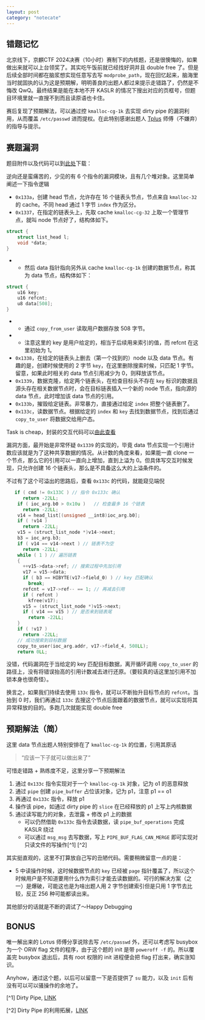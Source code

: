 ```yaml
---
layout: post
category: "notecate"
---
```


## 错题记忆

北京线下，京麒CTF 2024决赛（10小时）赛制下的内核题，还是很懊悔的，如果做出来就可以上台领奖了。其实吃午饭前就已经找好洞并且 double free 了。但是后续全部时间都在脑浆想实现任意写去写 `modprobe_path`，现在回忆起来，脑海里当时就固执的认为这是预期解，明明善良的出题人都过来提示走错路了，仍然是不悔改 QwQ。最终结果是能在本地不开 KASLR 的情况下搜出对应的页框号，但题目环境里就一直搜不到而且读原语也卡住。

赛后复现了预期解法，可以通过控 `kmalloc-cg-1k` 去实现 dirty pipe 的漏洞利用，从而覆盖 `/etc/passwd` 进而提权。在此特别感谢出题人 [Tplus](https://www.tpluszz.top/about-tplus/) 师傅（不嫌弃）的指导与提示。

## 赛题漏洞

题目附件以及代码可以到[此处](https://github.com/f0rm2l1n/ctf-artifact/jingqi24final-badlist)下载：

逆向还是蛮痛苦的，少见的有 6 个指令的漏洞模块，且有几个堆对象。这里简单阐述一下指令逻辑

- `0x133a`，创建 head 节点，允许存在 16 个链表头节点，节点来自 `kmalloc-32` 的 cache。不同 head 通过 1 字节 `index` 作为区分。
- `0x1337`，在指定的链表头上，先取 cache `kmalloc-cg-32` 上取一个管理节点，就叫 node 节点好了，结构体如下。

```c
struct {
    struct list_head l;
    void *data;
}
```

- - 然后 data 指针指向另外从 cache `kmalloc-cg-1k` 创建的数据节点，称其为 data 节点，结构体如下：

```c
struct {
    u16 key;
    u16 refcnt;
    u8 data[508];
}
```
- - 通过 `copy_from_user` 读取用户数据存放 508 字节。
- - 注意这里的 key 是用户给定的，相当于后续用来索引的值，而 refcnt 在这里初始为 1。
- `0x1338`，在给定的链表头上删去（第一个找到的）node 以及 data 节点。有趣的是，创建时候使用的 2 字节 `key`，在这里删除搜索时候，只匹配 1 字节。留意，如果此时相关的 data 节点引用减少为 0，则释放该节点。
- `0x1339`，数据克隆，给定两个链表头，在检查目标头不存在 `key` 标识的数据且源头存在相关数据节点时，会在目标链表插入一个新的 node 节点，指向源的 data 节点，此时增加该 data 节点的引用。
- `0x133b`，摧毁给定链表。非常暴力，直接通过给定 `index` 把整个链表删了。
- `0x133c`，读数据节点。根据给定的 `index` 和 `key` 去找到数据节点，找到后通过 `copy_to_user` 将数据交给用户态。

Task is cheap，封装的交互代码可以[由此查看](https://github.com/f0rm2l1n/ctf-artifact/blob/main/jingqi24final-badlist/badlist.h)

漏洞方面，最开始是非常怀疑 `0x1339` 的实现的，毕竟 data 节点实现一个引用计数应该就是为了这种共享数据的情况。从计数的角度来看，如果能一直 clone 一个节点，那么它的引用可以一直向上增加，直到上溢为 0。但具体写交互时候发现，只允许创建 16 个链表头，那么是不具备这么大的上溢条件的。

不过有了这个可溢出的思路后，查看 `0x133c` 的代码，就能窥见端倪

```c
   if ( cmd != 0x133C ) // 指令 0x133c 确认
      return -22LL;
    if ( ioc_arg.b0 > 0x10u )   // 检查最多 16 个链表
      return -22LL;
    v14 = head_list[(unsigned __int8)ioc_arg.b0];
    if ( !v14 )
      return -22LL;
    v15 = (struct_list_node *)v14->next;
    b3 = ioc_arg.b3;
    if ( v14 == v14->next ) // 链表不为空
      return -22LL;
    while ( 1 ) // 遍历链表
    {
      ++v15->data->ref; // 搜索过程中先加引用
      v17 = v15->data;
      if ( b3 == HIBYTE(v17->field_0) ) // key 匹配确认
        break;
      refcnt = v17->ref-- == 1; // 再减去引用
      if ( refcnt )
        kfree(v17);
      v15 = (struct_list_node *)v15->next;
      if ( v14 == v15 ) // 是否来到链表尾
        return -22LL;
    }
    if ( !v17 )
      return -22LL;
    // 成功搜索到目标数据
    copy_to_user(ioc_arg.addr, v17->field_4, 508LL);
    return 0LL;
```

没错，代码漏洞在于当给定的 key 匹配目标数据，离开循环调用 `copy_to_user` 的路径上，没有将错误抬高的引用计数减去进行还原。（要较真的话这里加引用不加锁本身也很奇怪）。

换言之，如果我们持续去使用 `133c` 指令，就可以不断抬升目标节点的 `refcnt`。当抬到 0 时，我们再通过 `133c` 去搜这个节点后面跟着的数据节点，就可以实现将其异常释放的目的。多跑几次就能实现 double free

## 预期解法（简）

这里 data 节点出题人特别安排在了 `kmalloc-cg-1k` 的位置，引用其原话

> “应该一下子就可以做出来了”

可惜走错路 + 熟练度不足，这里分享一下预期解法

1. 通过 `0x133c` 指令实现对于一个 `kmalloc-cg-1k` 对象，记为 o1 的恶意释放
2. 通过 `pipe` 创建 `pipe_buffer` 占位该对象，记为 p1，注意 p1 == o1
3. 再通过 `0x133c` 指令，释放 p1
4. 操作该 pipe，如通过 dirty pipe 的 `slice` 在已经释放的 p1 上写上内核数据
5. 通过读写能力的对象，去泄露 + 修改 p1 上的数据
    - 可以仍然借助 `0x133c` 指令去读数据，读 `pipe_buf_operations` 完成 KASLR 绕过
    - 可以通过 `msg_msg` 去写数据，写上 `PIPE_BUF_FLAG_CAN_MERGE` 即可实现对只读文件的写操作[^1] [^2]

其实挺直观的，这里不打算放自己写的丑陋代码。需要稍微留意一点的是：

- 5 中读操作时候，这时候数据节点的 `key` 已经被 `page` 指针覆盖了，所以这个时候用户是不知道要用什么作为索引才能去读数据的。可行的解决方案（之一）是爆破，可能这也是为啥出题人用 2 字节创建索引但是只用 1 字节去比较，反正 256 种可能都读出来。

其他部分的话就是不断的调试了～Happy Debugging

## BONUS

唯一解出来的 Loτυs 师傅分享说除去写 `/etc/passwd` 外，还可以考虑写 busybox 为一个 ORW flag 文件的程序，由于这个题的 init 是带 `poweroff -f` 的。所以覆盖完 busybox 退出后，具有 root 权限的 init 进程便会把 flag 打出来，确实涨知识。

Anyhow，通过这个题，以后可以留意一下是否提供了 `su` 能力，以及 `init` 后有没有可以可以骚操作的余地了。

[^1] Dirty Pipe, [LINK](https://dirtypipe.cm4all.com/)

[^2] Dirty Pipe 的利用拓展，[LINK](https://veritas501.github.io/2022_03_16-CVE_2022_0185%E5%88%86%E6%9E%90%E5%8F%8A%E5%88%A9%E7%94%A8%E4%B8%8Epipe%E6%96%B0%E5%8E%9F%E8%AF%AD%E6%80%9D%E8%80%83%E4%B8%8E%E5%AE%9E%E8%B7%B5/)